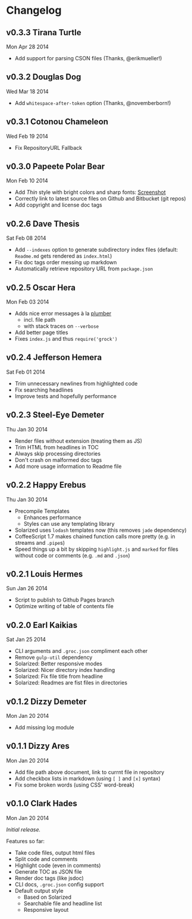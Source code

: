 # Changelog

## v0.3.3 Tirana Turtle

Mon Apr 28 2014

- Add support for parsing CSON files (Thanks, @erikmueller!)

## v0.3.2 Douglas Dog

Wed Mar 18 2014

- Add `whitespace-after-token` option (Thanks, @novemberborn!)

## v0.3.1 Cotonou Chameleon

Wed Feb 19 2014

- Fix RepositoryURL Fallback

## v0.3.0 Papeete Polar Bear

Mon Feb 10 2014

- Add _Thin_ style with bright colors and sharp fonts: [Screenshot](https://f.cloud.github.com/assets/20063/2121121/573a2af8-91d4-11e3-956a-a27ffd9a8635.png)
- Correctly link to latest source files on Github and Bitbucket (git repos)
- Add copyright and license doc tags

## v0.2.6 Dave Thesis

Sat Feb 08 2014

- Add `--indexes` option to generate subdirectory index files (default: `Readme.md` gets rendered as `index.html`)
- Fix doc tags order messing up markdown
- Automatically retrieve repository URL from `package.json`

## v0.2.5 Oscar Hera

Mon Feb 03 2014

- Adds nice error messages à la [plumber](https://github.com/floatdrop/gulp-plumber)
  - incl. file path
  - with stack traces on `--verbose`
- Add better page titles
- Fixes `index.js` and thus `require('grock')`

## v0.2.4 Jefferson Hemera

Sat Feb 01 2014

- Trim unnecessary newlines from highlighted code
- Fix searching headlines
- Improve tests and hopefully performance

## v0.2.3 Steel-Eye Demeter

Thu Jan 30 2014

- Render files without extension (treating them as JS)
- Trim HTML from headlines in TOC
- Always skip processing directories
- Don't crash on malformed doc tags
- Add more usage information to Readme file

## v0.2.2 Happy Erebus

Thu Jan 30 2014

- Precompile Templates
  - Enhances performance
  - Styles can use any templating library
- Solarized uses `lodash` templates now (this removes `jade` dependency)
- CoffeeScript 1.7 makes chained function calls more pretty (e.g. in streams and `.pipe`s)
- Speed things up a bit by skipping `highlight.js` and `marked` for files without code or comments (e.g. `.md` and `.json`)

## v0.2.1 Louis Hermes

Sun Jan 26 2014

- Script to publish to Github Pages branch
- Optimize writing of table of contents file

## v0.2.0 Earl Kaikias

Sat Jan 25 2014

- CLI arguments and `.groc.json` compliment each other
- Remove `gulp-util` dependency
- Solarized: Better responsive modes
- Solarized: Nicer directory index handling
- Solarized: Fix file title from headline
- Solarized: Readmes are fist files in directories

## v0.1.2 Dizzy Demeter

Mon Jan 20 2014

- Add missing log module

## v0.1.1 Dizzy Ares

Mon Jan 20 2014

- Add file path above document, link to currnt file in repository
- Add checkbox lists in markdown (using `[ ]` and `[x]` syntax)
- Fix some broken words (using CSS' word-break)

## v0.1.0 Clark Hades

Mon Jan 20 2014

_Initial release._

Features so far:

- Take code files, output html files
- Split code and comments
- Highlight code (even in comments)
- Generate TOC as JSON file
- Render doc tags (like jsdoc)
- CLI docs, `.groc.json` config support
- Default output style
  - Based on Solarized
  - Searchable file and headline list
  - Responsive layout

